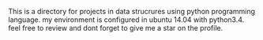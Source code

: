 This is a directory for projects in data strucrures using python programming language. my environment is configured in ubuntu 14.04 with python3.4. feel free to review and dont forget to give me a star on the profile.

